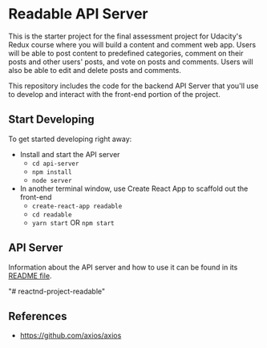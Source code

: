 # Readable API Server

This is the starter project for the final assessment project for Udacity's Redux course 
where you will build a content and comment web app. 
Users will be able to post content to predefined categories, comment on their posts 
and other users' posts, and vote on posts and comments. 
Users will also be able to edit and delete posts and comments.

This repository includes the code for the backend API Server that you'll use to develop 
and interact with the front-end portion of the project.

## Start Developing

To get started developing right away:

* Install and start the API server
    - `cd api-server`
    - `npm install`
    - `node server`
* In another terminal window, use Create React App to scaffold out the front-end
    - `create-react-app readable`
    - `cd readable`
    - `yarn start` OR `npm start`

## API Server

Information about the API server and how to use it can be found in its [README file](api-server/README.md).

"# reactnd-project-readable" 

## References

 - https://github.com/axios/axios
